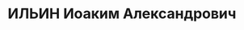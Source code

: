 ---
title: ИЛЬИН Иоаким Александрович
description: "Род. в 1893, Бурятия, Аларский р-н, улус Кандей [?], бурят. Проживал:\
  \ Свердловская обл., РСФСР, п. Пышма. Пышминский электролитный завод, директор \n\
  \  Арестован 14.11.1937. Приговор: 21.01.1938 – 15 лет ИТЛ"
---
